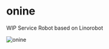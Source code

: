 # onine
WIP Service Robot based on Linorobot


![onine](https://github.com/grassjelly/onine/blob/devel/media/onine.jpg?raw=true)
